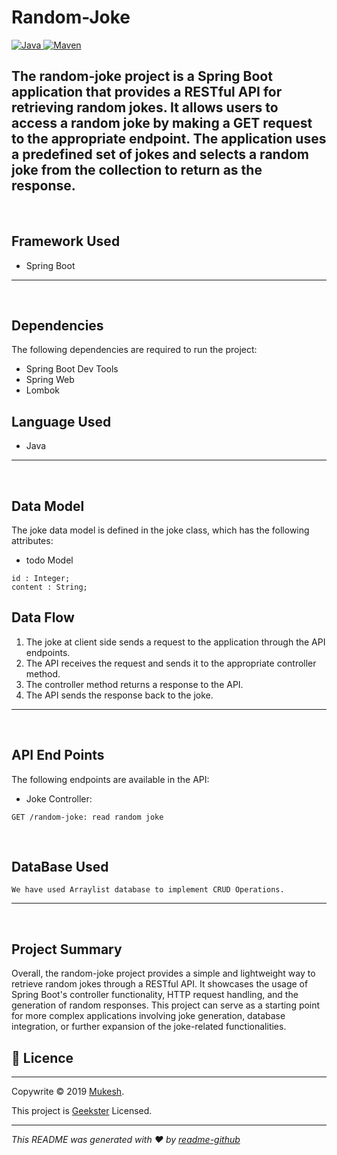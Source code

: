 # Random-Joke
<a href="Java url">
    <img alt="Java" src="https://img.shields.io/badge/Java->=8-darkblue.svg" />
</a>

<a href="Maven url" >
    <img alt="Maven" src="https://img.shields.io/badge/Maven-3.0.6-brightgreen.svg" />
</a>

</center>

The random-joke project is a Spring Boot application that provides a RESTful API for retrieving random jokes. It allows users to access a random joke by making a GET request to the appropriate endpoint. The application uses a predefined set of jokes and selects a random joke from the collection to return as the response.
---
<br>

## Framework Used
* Spring Boot 

---
<br>

## Dependencies
The following dependencies are required to run the project:

* Spring Boot Dev Tools
* Spring Web
* Lombok

## Language Used
* Java

---
<br>

## Data Model

The joke data model is defined in the joke class, which has the following attributes:
<br>

* todo Model
```
id : Integer;
content : String;
```

## Data Flow

1. The joke at client side sends a request to the application through the API endpoints.
2. The API receives the request and sends it to the appropriate controller method.
3. The controller method returns a response to the API.
4. The API sends the response back to the joke.

---

<br>


## API End Points 

The following endpoints are available in the API:

* Joke Controller:
```
GET /random-joke: read random joke 
```


<br>

## DataBase Used

```
We have used Arraylist database to implement CRUD Operations.
```
---
<br>

## Project Summary

Overall, the random-joke project provides a simple and lightweight way to retrieve random jokes through a RESTful API. It showcases the usage of Spring Boot's controller functionality, HTTP request handling, and the generation of random responses. This project can serve as a starting point for more complex applications involving joke generation, database integration, or further expansion of the joke-related functionalities.

## 📝 Licence
---
Copywrite © 2019 [Mukesh]().

This project is [Geekster]() Licensed.
 
---
_This README was generated with ❤️  by [readme-github]()_
